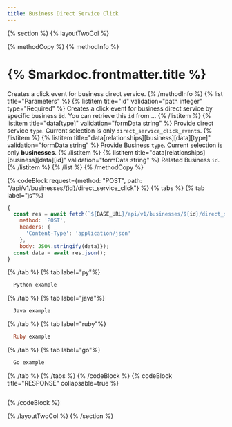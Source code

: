 ```yaml
---
title: Business Direct Service Click
---
```

{% section %}
{% layoutTwoCol %}

{% methodCopy %}
{% methodInfo %}
  # {% $markdoc.frontmatter.title %}
  Creates a click event for business direct service.
{% /methodInfo %}
{% list title="Parameters" %}
  {% listitem title="id" validation="path integer" type="Required" %}
  Creates a click event for business direct service by specific business `id`. You can retrieve this `id` from ...
  {% /listitem %}
  {% listitem title="data[type]" validation="formData string" %}
  Provide direct service `type`. Current selection is only `direct_service_click_events`.
  {% /listitem %}
  {% listitem title="data[relationships][business][data][type]" validation="formData string" %}
  Provide Business `type`. Current selection is only **businesses**.
  {% /listitem %}
  {% listitem title="data[relationships][business][data][id]" validation="formData string" %}
  Related Business `id`.
  {% /listitem %}
{% /list %}
{% /methodCopy %}

{% codeBlock request={method: "POST", path: "/api/v1/businesses/{id}/direct_service_click"} %}
{% tabs %}
  {% tab label="js"%}
  ```js
  {
    const res = await fetch(`${BASE_URL}/api/v1/businesses/${id}/direct_service_click`, {
      method: 'POST',
      headers: {
        'Content-Type': 'application/json'
      },
      body: JSON.stringify(data)});
    const data = await res.json();
  }
  ```
  {% /tab %}
  {% tab label="py"%}
  ```py
    Python example
  ```
  {% /tab %}
  {% tab label="java"%}
  ```java
    Java example
  ```
  {% /tab %}
  {% tab label="ruby"%}
  ```ruby
    Ruby example
  ```
  {% /tab %}
  {% tab label="go"%}
  ```go
    Go example
  ```
  {% /tab %}
{% /tabs %}
{% /codeBlock %}
{% codeBlock title="RESPONSE" collapsable=true %}
  ```json
  ```
{% /codeBlock %}

{% /layoutTwoCol %}
{% /section %}
